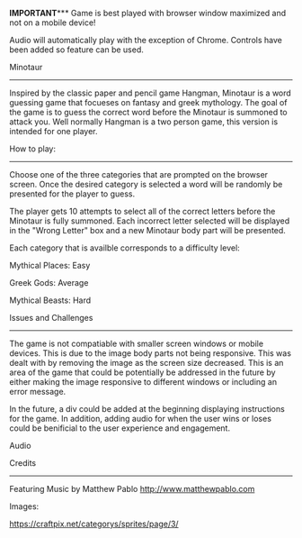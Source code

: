******IMPORTANT*********
 Game is best played with browser window maximized and not on a mobile device!

Audio will automatically play with the exception of Chrome. Controls have been added so feature can be used.

Minotaur
********

Inspired by the classic paper and pencil game Hangman, Minotaur is a word guessing game that focueses on fantasy and greek mythology. The goal of the game is to guess the correct word before the Minotaur is summoned to attack you. Well normally Hangman is a two person game, this version is intended for one player.


How to play:
************

Choose one of the three categories that are prompted on the browser screen. Once the desired category is selected a word will be randomly be presented for the player to guess.

The player gets 10 attempts to select all of the correct letters before the Minotaur is fully summoned. Each incorrect letter selected will be displayed in the "Wrong Letter" box and a new Minotaur body part will be presented.

Each category that is availble corresponds to a difficulty level:

Mythical Places: Easy

Greek Gods: Average

Mythical Beasts: Hard


Issues and Challenges
*********************

The game is not compatiable with smaller screen windows or mobile devices. This is due to the image body parts not being responsive. This was dealt with by removing the image as the screen size decreased. This is an area of the game that could be potentially be addressed in the future by either making the image responsive to different windows or including an error message.

In the future, a div could be added at the beginning displaying instructions for the game. In addition, adding audio for when the user wins or loses could be benificial to the user experience and engagement.

Audio

Credits
*******

Featuring Music by Matthew Pablo
http://www.matthewpablo.com

Images:

https://craftpix.net/categorys/sprites/page/3/